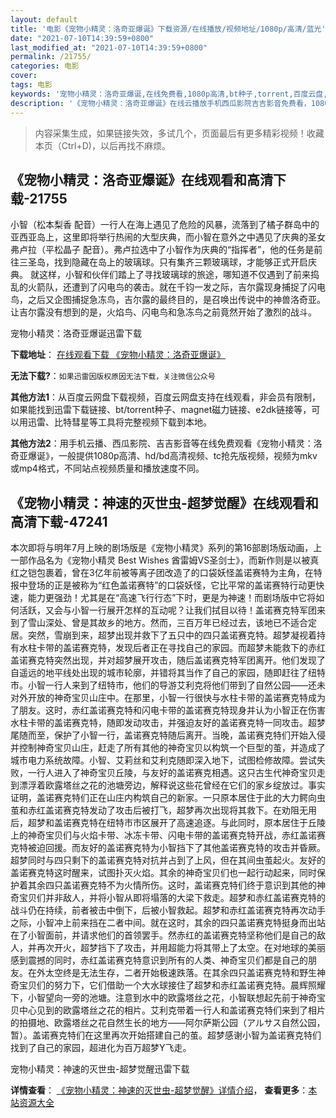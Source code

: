 ```yaml
---
layout: default
title: '电影《宠物小精灵：洛奇亚爆诞》下载资源/在线播放/视频地址/1080p/高清/蓝光'
date: "2021-07-10T14:39:59+0800"
last_modified_at: "2021-07-10T14:39:59+0800"
permalink: /21755/
categories: 电影
cover:
tags: 电影
keywords: '宠物小精灵：洛奇亚爆诞,在线免费看,1080p高清,bt种子,torrent,百度云盘,magnet,磁力链,迅雷下载资源'
description: '《宠物小精灵：洛奇亚爆诞》在线云播放手机西瓜影院吉吉影音免费看，1080p高清bd/hd未删减完整版和tc抢先枪版，mkv/mp4格式，附带bt/torrent种子、magnet/磁力链、百度云盘、网盘资源迅雷下载链接'
---
```


>内容采集生成，如果链接失效，多试几个，页面最后有更多精彩视频！收藏本页（Ctrl+D)，以后再找不麻烦。


## 《宠物小精灵：洛奇亚爆诞》在线观看和高清下载-21755

小智（松本梨香 配音）一行人在海上遇见了危险的风暴，流落到了橘子群岛中的亚西亚岛上，这里即将举行热闹的大型庆典，而小智在意外之中遇见了庆典的圣女弗卢拉（平松晶子 配音）。弗卢拉选中了小智作为庆典的“指挥者”，他的任务是前往三圣岛，找到隐藏在岛上的玻璃球。只有集齐三颗玻璃球，才能够正式开启庆典。 就这样，小智和伙伴们踏上了寻找玻璃球的旅途，哪知道不仅遇到了前来捣乱的火箭队，还遭到了闪电鸟的袭击。就在千钧一发之际，吉尔露现身捕捉了闪电鸟，之后又企图捕捉急冻鸟，吉尔露的最终目的，是召唤出传说中的神兽洛奇亚。让吉尔露没有想到的是，火焰鸟、闪电鸟和急冻鸟之前竟然开始了激烈的战斗。


宠物小精灵：洛奇亚爆诞迅雷下载

**下载地址**： [在线观看下载 《宠物小精灵：洛奇亚爆诞》](https://www.993dy.com//vod-detail-id-27219.html) 


**无法下载?**：`如果迅雷因版权原因无法下载，关注微信公众号 `

**其他方法1**：从百度云网盘下载视频，百度云网盘支持在线观看，非会员有限制，如果能找到迅雷下载链接、bt/torrent种子、magnet磁力链接、e2dk链接等，可以用迅雷、比特彗星等工具将完整视频下载到本地。

**其他方法2**：用手机云播、西瓜影院、吉吉影音等在线免费观看《宠物小精灵：洛奇亚爆诞》，一般提供1080p高清、hd/bd高清视频、tc抢先版视频，视频为mkv或mp4格式，不同站点视频质量和播放速度不同。


## 《宠物小精灵：神速的灭世虫-超梦觉醒》在线观看和高清下载-47241

本次即将与明年7月上映的剧场版是《宠物小精灵》系列的第16部剧场版动画，上一部作品名为《宠物小精灵 Best Wishes 酋雷姆VS圣剑士》，而新作则是以被真红之铠包裹着，曾在3亿年前被等离子团改造了的口袋妖怪盖诺赛特为主角，在特报中登场的正是被称为“红色盖诺赛特”的口袋妖怪，它比平常的盖诺赛特行动更快速，能力更强劲！尤其是在“高速飞行行态”下时，更是为神速！而剧场版中它将如何活跃，又会与小智一行展开怎样的互动呢？让我们拭目以待！盖诺赛克特军团来到了雪山深处、曾是其故乡的地方。然而，三百万年已经过去，该地已不适合定居。突然，雪崩到来，超梦出现并救下了五只中的四只盖诺赛克特。超梦凝视着持有水柱卡带的盖诺赛克特，发现后者正在寻找自己的家园。而超梦未能救下的赤红盖诺赛克特突然出现，并对超梦展开攻击，随后盖诺赛克特军团离开。他们发现了自遥远的地平线处出现的城市轮廓，并错将其当作了自己的家园，随即赶往了纽特市。小智一行人来到了纽特市，他们的导游艾利克将他们带到了自然公园——还未对外开放的神奇宝贝山庄中。在那里，小智一行很快与水柱卡带的盖诺赛克特成为了朋友。这时，赤红盖诺赛克特和闪电卡带的盖诺赛克特现身并认为小智正在伤害水柱卡带的盖诺赛克特，随即发动攻击，并强迫友好的盖诺赛克特一同攻击。超梦尾随而至，保护了小智一行，盖诺赛克特随后离开。当晚，盖诺赛克特们开始入侵并控制神奇宝贝山庄，赶走了所有其他的神奇宝贝以构筑一个巨型的茧，并造成了城市电力系统故障。小智、艾莉丝和艾利克随即深入地下，试图检修故障。尝试失败，一行人进入了神奇宝贝丘陵，与友好的盖诺赛克相遇。这只古生代神奇宝贝走到漂浮着欧露塔丝之花的池塘旁边，解释说这些花曾经在它们的家乡绽放过。事实证明，盖诺赛克特们正在山庄内构筑自己的新家。一只原本居住于此的大力鳄向虫茧和赤红盖诺赛克特发动了攻击后被打飞，超梦再次出现将其救下。在劝阻无用后，超梦和盖诺赛克特在纽特市市区展开了高速追逐。与此同时，原本居住于丘陵上的神奇宝贝们与火焰卡带、冰冻卡带、闪电卡带的盖诺赛克特开战，赤红盖诺赛克特被迫回援。而友好的盖诺赛克特为小智挡下了其他盖诺赛克特的攻击并昏厥。超梦同时与四只剩下的盖诺赛克特对抗并占到了上风，但在其间虫茧起火。友好的盖诺赛克特这时醒来，试图扑灭火焰。其余的神奇宝贝们也一起行动起来，同时保护着其余四只盖诺赛克特不为火情所伤。这时，盖诺赛克特们终于意识到其他的神奇宝贝们并非敌人，并将小智从即将塌落的大梁下救走。超梦和赤红盖诺赛克特的战斗仍在持续，前者被击中倒下，后被小智救起。超梦和赤红盖诺赛克特再次动手之际，小智冲上前来挡在二者中间。就在这时，其余的四只盖诺赛克特挺身而出站在了小智面前，并请求他们的首领罢手。然赤红的盖诺赛克特坚称他们是自己的敌人，并再次开火，超梦挡下了攻击，并用超能力将其带上了太空。在对地球的美丽感到震撼的同时，赤红盖诺赛克特意识到所有的人类、神奇宝贝们都是自己的朋友。在外太空终是无法生存，二者开始极速跌落。在其余四只盖诺赛克特和野生神奇宝贝们的努力下，它们借助一个大水球接住了超梦和赤红盖诺赛克特。晨辉照耀下，小智望向一旁的池塘。注意到水中的欧露塔丝之花，小智联想起先前于神奇宝贝中心见到的欧露塔丝之花的相片。艾利克带着一行人和盖诺赛克特们来到了相片的拍摄地、欧露塔丝之花自然生长的地方——阿尔萨斯公园（アルサス自然公园，暂）。盖诺赛克特们在这里再次开始搭建自己的茧。超梦感谢小智为盖诺赛克特们找到了自己的家园，超进化为百万超梦Y飞走。


宠物小精灵：神速的灭世虫-超梦觉醒迅雷下载

**详情查看**： [《宠物小精灵：神速的灭世虫-超梦觉醒》详情介绍](/movie/47241/)， **查看更多**：[本站资源大全](/movie/t/all/)


